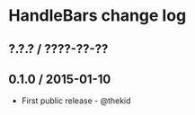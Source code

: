 HandleBars change log
=====================

## ?.?.? / ????-??-??

## 0.1.0 / 2015-01-10

* First public release - @thekid
